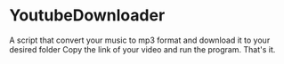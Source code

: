 # YoutubeDownloader

A script that convert your music to mp3 format and download it to your desired folder
Copy the link of your video and run the program. That's it.
